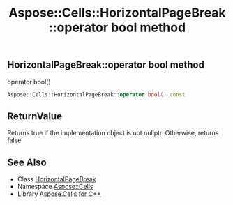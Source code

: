 ﻿---
title: Aspose::Cells::HorizontalPageBreak::operator bool method
linktitle: operator bool
second_title: Aspose.Cells for C++ API Reference
description: 'Aspose::Cells::HorizontalPageBreak::operator bool method. operator bool() in C++.'
type: docs
weight: 400
url: /cpp/aspose.cells/horizontalpagebreak/operator_bool/
---
## HorizontalPageBreak::operator bool method


operator bool()

```cpp
Aspose::Cells::HorizontalPageBreak::operator bool() const
```


## ReturnValue

Returns true if the implementation object is not nullptr. Otherwise, returns false

## See Also

* Class [HorizontalPageBreak](../)
* Namespace [Aspose::Cells](../../)
* Library [Aspose.Cells for C++](../../../)
